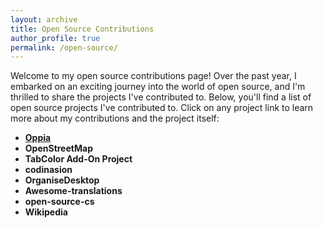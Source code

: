 ```yaml
---
layout: archive
title: Open Source Contributions
author_profile: true
permalink: /open-source/
---
```


Welcome to my open source contributions page! Over the past year, I embarked on an exciting journey into the world of open source, and I'm thrilled to share the projects I've contributed to. Below, you'll find a list of open source projects I've contributed to. Click on any project link to learn more about my contributions and the project itself: 

- [**Oppia** ](contributions_pages/oppia.md)
- **OpenStreetMap**
- **TabColor Add-On Project**
- **codinasion**
- **OrganiseDesktop**
- **Awesome-translations**
- **open-source-cs**
- **Wikipedia**

